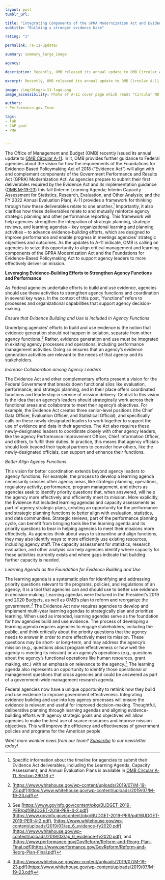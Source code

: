 ```yaml
---
layout: post
tumblr_url:

title: "Integrating Components of the GPRA Modernization Act and Evidence Act to Improve Organizational Performance"
subtitle: "Building a stronger evidence base"

rating: "1"

permalink: /a-11-update/

summary: summary_large_image

agency:

description: Recently, OMB released its annual update to OMB Circular A-11. If you find yourself asking what is OMB Circular A-11, you’re probably not alone and certainly in good company – this is definitely one of Performance.gov’s ‘wonkier’ news posts.

excerpt: Recently, OMB released its annual update to OMB Circular A-11. If you find yourself asking what is OMB Circular A-11, you’re probably not alone and certainly in good company – this is definitely one of Performance.gov’s ‘wonkier’ news posts.

image: /img/blog/a-11-logo.png
image_accessibility: Photo of A-11 cover page which reads "Circular NO. A-11, Preparation, Submission, and Execution of the Budget, Executive Office of the President, Office of Management and Budget, June 2019"

authors:
- Performance.gov Team

tags:
- lab
- CAP goal
- PMA


---
```

The Office of Management and Budget (OMB) recently issued its annual update to [OMB Circular A-11](https://www.whitehouse.gov/wp-content/uploads/2018/06/a11.pdf#page=771). In it, OMB provides further guidance to Federal agencies about the vision for how the requirements of the Foundations for Evidence-Based Policymaking Act of 2018 (“Evidence Act”) will align with and complement components of the Government Performance and Results Act (GPRA) Modernization Act. As agencies prepare to submit their first deliverables required by the Evidence Act and its implementation guidance ([OMB M-19-23](https://www.whitehouse.gov/wp-content/uploads/2019/07/M-19-23.pdf)) this fall (Interim Learning Agenda; Interim Capacity Assessment for Statistics, Research, Evaluation, and Other Analysis; and the FY 2022 Annual Evaluation Plan), A-11 provides a framework for thinking through how these deliverables relate to one another.[^1] Importantly, it also clarifies how these deliverables relate to and mutually reinforce agency strategic planning and other performance reporting. This framework will help agencies strengthen the integration of strategic planning, strategic reviews, and learning agendas – key organizational learning and planning activities – to advance evidence-building efforts, which are designed to improve performance and enable progress in meetings agencies’ strategic objectives and outcomes. As the updates to A-11 indicate, OMB is calling on agencies to seize this opportunity to align critical management and learning components of the GPRA Modernization Act and the Foundations for Evidence-Based Policymaking Act to support agency leaders to more effectively deliver on mission.

**Leveraging Evidence-Building Efforts to Strengthen Agency Functions and Performance**

As Federal agencies undertake efforts to build and use evidence, agencies should use these activities to strengthen agency functions and coordination in several key ways. In the context of this post, “functions” refers to processes and organizational capabilities that support agency decision-making.

*Ensure that Evidence Building and Use is Included in Agency Functions*

Underlying agencies’ efforts to build and use evidence is the notion that evidence generation should not happen in isolation, separate from other agency functions.[^2] Rather, evidence generation and use must be integrated in existing agency processes and operations, including performance management activities. Doing so ensures that an agency’s evidence generation activities are relevant to the needs of that agency and its stakeholders.

*Increase Collaboration among Agency Leaders*

The Evidence Act and other complementary efforts present a vision for the Federal Government that breaks down functional silos like evaluation, performance, and strategic planning, and in their place offers coordinated functions and leadership in service of mission delivery. Central to this vision is the idea that an agency’s leaders should strategically work across their functional areas and collaborate to meet their agency’s objectives. For example, the Evidence Act creates three senior-level positions (the Chief Data Officer, Evaluation Officer, and Statistical Official), and specifically calls on these newly-designated leaders to work together to support the use of evidence and data in their agencies. The Act also requires these newly-designated leaders to coordinate closely with other agency leaders, like the agency Performance Improvement Officer, Chief Information Officer, and others, to fulfill their duties. In practice, this means that agency officials should look beyond their typical partners to consider how others, like the newly-designated officials, can support and enhance their functions.

*Better Align Agency Functions*

This vision for better coordination extends beyond agency leaders to agency functions. For example, the process to develop a learning agenda necessarily crosses other agency areas, like strategic planning, operations, regulatory activity, performance, program management, and others as agencies seek to identify priority questions that, when answered, will help the agency more effectively and efficiently meet its mission. More explicitly, the Evidence Act included learning agendas and capacity assessments as part of agency strategic plans, creating an opportunity for the performance and strategic planning functions to better align with evaluation, statistics, and data communities. Strategic reviews, part of the performance planning cycle, can benefit from bringing tools like the learning agenda and its priority questions to bear in helping agencies to meet their missions more effectively. As agencies think about ways to streamline and align functions, they may also identify ways to more efficiently use existing resources, including agency staff. The capacity assessment for statistics, research, evaluation, and other analysis can help agencies identify where capacity for these activities currently exists and where gaps indicate that building further capacity is needed.

*Learning Agenda as the Foundation for Evidence Building and Use*

The learning agenda is a systematic plan for identifying and addressing priority questions relevant to the programs, policies, and regulations of an agency; it is a tool that agencies can and should use to better use evidence in decision-making. Learning agendas were featured in the President’s 2019 and 2020 Budgets, as well as OMB’s plan to reform and reorganize the government.[^3] The Evidence Act now requires agencies to develop and implement multi-year learning agendas to strategically plan and prioritize learning. When used as intended, learning agendas serve as the foundation for how agencies build and use evidence. The process of developing a learning agenda requires agencies to engage stakeholders, including the public, and think critically about the priority questions that the agency needs to answer in order to more effectively meet its mission. These questions may be short- or long-term, and may address the agency’s mission (e.g., questions about program effectiveness or how well the agency is meeting its mission) or an agency’s operations (e.g., questions about the agency’s functional operations like human resources, grant making, etc.) with an emphasis on relevance to the agency.[^4] The learning agenda also represents an opportunity to identify those operational or management questions that cross agencies and could be answered as part of a government-wide management research agenda.

Federal agencies now have a unique opportunity to rethink how they build and use evidence to improve government effectiveness. Integrating evidence building and use into key agency processes will ensure the evidence is relevant and useful for improved decision-making. Thoughtful, deliberative planning through learning agendas and aligning evidence-building efforts with agency strategic goals and objectives will allow agencies to make the best use of scarce resources and improve mission objectives. This will improve the efficiency and effectiveness of government policies and programs for the American people.

[^1]: Specific information about the timeline for agencies to submit their Evidence Act deliverables, including the Learning Agenda, Capacity Assessment, and Annual Evaluation Plans is available in [OMB Circular A-11, Section 290.16](https://www.whitehouse.gov/wp-content/uploads/2018/06/a11.pdf#page=780).

[^2]: [https://www.whitehouse.gov/wp-content/uploads/2019/07/M-19-23.pdf](https://www.whitehouse.gov/wp-content/uploads/2019/07/M-19-23.pdf)

[^3]: See [https://www.govinfo.gov/content/pkg/BUDGET-2019-PER/pdf/BUDGET-2019-PER-4-2.pdf](https://www.govinfo.gov/content/pkg/BUDGET-2019-PER/pdf/BUDGET-2019-PER-4-2.pdf), [https://www.whitehouse.gov/wp-content/uploads/2019/03/ap_6_evidence-fy2020.pdf](https://www.whitehouse.gov/wp-content/uploads/2019/03/ap_6_evidence-fy2020.pdf), and [https://www.performance.gov/GovReform/Reform-and-Reorg-Plan-Final.pdf](https://www.performance.gov/GovReform/Reform-and-Reorg-Plan-Final.pdf)

[^4]: [https://www.whitehouse.gov/wp-content/uploads/2019/07/M-19-23.pdf](https://www.whitehouse.gov/wp-content/uploads/2019/07/M-19-23.pdf)


*Want more wonkier news from our team? [Subscribe](https://www.performance.gov/#openModal1) to our newsletter today!*
